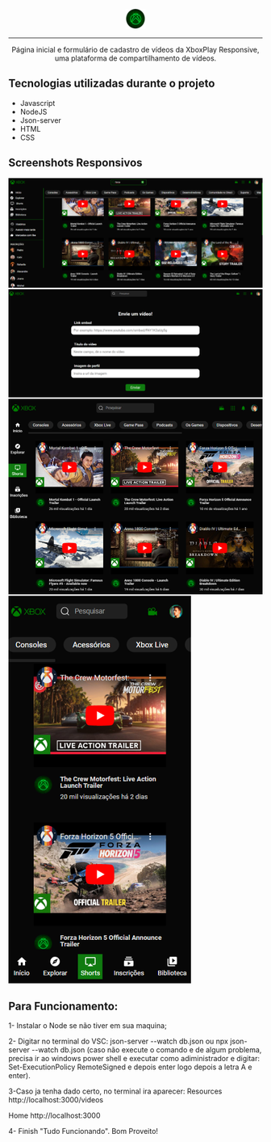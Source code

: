 <p align="center"> <img src="./img/elipese xbox.png" alt="Javascript: criando requisições"> </p>

<hr>

<p align="center">Página inicial e formulário de cadastro de vídeos da XboxPlay Responsive, uma plataforma de compartilhamento de vídeos.</p>

## Tecnologias utilizadas durante o projeto
* Javascript
* NodeJS
* Json-server
* HTML
* CSS

## Screenshots Responsivos
![Screenshot da tela inicial do WebXbox](./img/Captura%20de%20tela%202023-09-14%20184829.png)
![Screenshot da tela do formulário do WebXbox](./img/Captura%20de%20tela%202023-09-14%20184938.png)
![Screenshot da tela do formulário do WebXbox](./img/Captura%20de%20tela%202023-09-15%20173213.png)
![Screenshot da tela do formulário do WebXbox](./img/Captura%20de%20tela%202023-09-15%20173243.png)

## Para Funcionamento: 
1- Instalar o Node se não tiver em sua maquina;

2- Digitar no terminal do VSC: json-server --watch db.json ou npx json-server --watch db.json (caso não execute o comando e de algum problema, precisa ir ao windows power shell e executar como adiministrador e digitar: Set-ExecutionPolicy RemoteSigned e depois enter logo depois a letra A e enter).

3-Caso ja tenha dado certo, no terminal ira aparecer:
Resources
  http://localhost:3000/videos

  Home
  http://localhost:3000

4- Finish "Tudo Funcionando". Bom Proveito!


